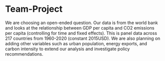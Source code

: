 # Team-Project
We are choosing an open-ended question. Our data is from the world bank and looks at the relationship between GDP per capita and CO2 emissions per capita (controlling for time and fixed effects). 
This is panel data across 217 countries from 1960-2020 (constant 2015USD).
We are also planning on adding other variables such as urban population, energy exports, and carbon intensity to extend our analysis and investigate policy recommendations. 

